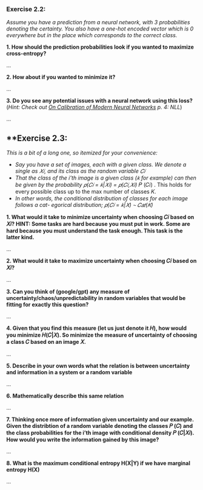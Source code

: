 
### Exercise 2.2:

*Assume you have a prediction from a neural network, with 3 probabilities denoting the
certainty. You also have a one-hot encoded vector which is 0 everywhere but in the place
which corresponds to the correct class.*

**1. How should the prediction probabilities look if you wanted to maximize cross-entropy?**

$\dots$

**2. How about if you wanted to minimize it?**

$\dots$

**3. Do you see any potential issues with a neural network using this loss?** (*Hint: Check out [On Calibration of Modern Neural Networks](https://arxiv.org/abs/1706.04599) p. 4: NLL*)

$\dots$


## **Exercise 2.3:

*This is a bit of a long one, so itemized for your convenience:*
- *Say you have a set of images, each with a given class. We denote a single as 𝑋𝑖,
and its class as the random variable 𝐶𝑖*
- *That the class of the i’th image is a given class (𝑘 for example) can then be given
by the probability 𝑝(𝐶𝑖 = 𝑘|𝑋𝑖) = 𝑝(𝐶𝑖,𝑋𝑖)*
𝑃 (𝐶𝑖) . This holds for every possible class up to
the max number of classes 𝐾.
- *In other words, the conditional distribution of classes for each image follows a cat-
egorical distribution; 𝑝(𝐶𝑖 = 𝑘|𝑋) ∼ 𝐶𝑎𝑡(𝐾)*

**1. What would it take to minimize uncertainty when choosing 𝐶𝑖 based on 𝑋𝑖?
HINT: Some tasks are hard because you must put in work. Some are hard because you
must understand the task enough. This task is the latter kind.**

$\dots$


**2. What would it take to maximize uncertainty when choosing 𝐶𝑖 based on 𝑋𝑖?**

$\dots$

**3. Can you think of (google/gpt) any measure of uncertainty/chaos/unpredictability in
random variables that would be fitting for exactly this question?**

$\dots$

**4. Given that you find this measure (let us just denote it 𝐻), how would you minimize
𝐻(𝐶|𝑋). So minimize the measure of uncertainty of choosing a class 𝐶 based on an
image 𝑋.**

$\dots$

**5. Describe in your own words what the relation is between uncertainty and information
in a system or a random variable**

$\dots$

**6. Mathematically describe this same relation**

$\dots$

**7. Thinking once more of information given uncertainty and our example. Given the
distribtion of a random variable denoting the classes 𝑃 (𝐶) and the class probabilities for
the i’th image with conditional density 𝑃 (𝐶|𝑋𝑖). How would you write the information
gained by this image?**

$\dots$

**8. What is the maximum conditional entropy H(X|Y) if we have marginal entropy H(X)**

$\dots$
